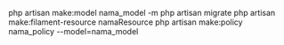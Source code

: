 php artisan make:model nama_model -m 
php artisan migrate
php artisan make:filament-resource namaResource
php artisan make:policy nama_policy --model=nama_model
